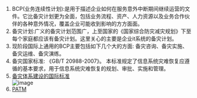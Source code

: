 1. BCP(业务连续性计划):是用于描述企业如何在服务意外中断期间继续运营的文件。它比备灾计划更为全面，包括业务流程、资产、人力资源以及业务合作伙伴的各种意外情况，覆盖企业可能收到影响的方方面面。    
2. 备灾计划:广义的备灾计划范围广，上至国家的《国家综合防灾减灾规划》下至每个家庭都应该有备灾计划。这里关心的主要是企业it系统的备灾计划。    
3. 现阶段国际上通用的BCP主要包括如下几个大的方面: 备灾咨询、备灾实施、备灾运维、备灾演练。    
4. 备灾国家标准: 《GB/T 20988-2007》。 本标准规定了信息系统灾难恢复应遵循的基本要求，用于信息系统灾难恢复的规划、审批、实施和管理。    
5. [备灾体系建设的国际标准](http://www.rongzai.com.cn/baike/10111H020.html)    
   ![image](https://user-images.githubusercontent.com/12959356/148673216-ae7e8bb0-833b-4d38-9f06-460ae017b1cd.png)     
6. [PATM](https://baike.baidu.com/item/PTAM/602168)     

